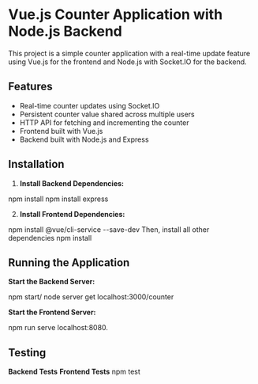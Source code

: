 # Vue.js Counter Application with Node.js Backend

This project is a simple counter application with a real-time update feature using Vue.js for the frontend and Node.js with Socket.IO for the backend.

## Features

- Real-time counter updates using Socket.IO
- Persistent counter value shared across multiple users
- HTTP API for fetching and incrementing the counter
- Frontend built with Vue.js
- Backend built with Node.js and Express


## Installation

1. **Install Backend Dependencies:**

npm install
npm install express

2. **Install Frontend Dependencies:**


npm install @vue/cli-service --save-dev
Then, install all other dependencies npm install

## Running the Application
**Start the Backend Server:**


npm start/ node server
get localhost:3000/counter

**Start the Frontend Server:**


npm run serve
localhost:8080.

## Testing
**Backend Tests**
**Frontend Tests**
npm test

